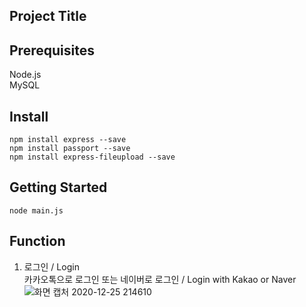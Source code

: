 ## Project Title

## Prerequisites
Node.js   
MySQL   

## Install
`npm install express --save`   
`npm install passport --save`   
`npm install express-fileupload --save`   

## Getting Started
`node main.js`

## Function
1. 로그인 / Login   
카카오톡으로 로그인 또는 네이버로 로그인 / Login with Kakao or Naver   
![화면 캡처 2020-12-25 214610](https://user-images.githubusercontent.com/68729868/103135293-a0e40b00-46fa-11eb-9252-a344ae8e6cfa.png)
